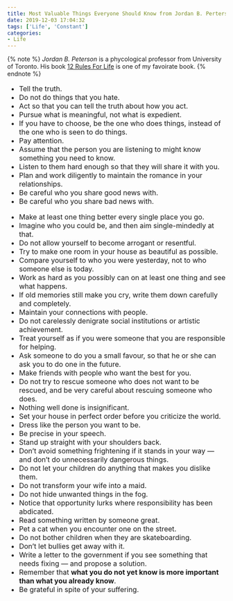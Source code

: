 ```yaml
---
title: Most Valuable Things Everyone Should Know from Jordan B. Perterson
date: 2019-12-03 17:04:32
tags: ['Life', 'Constant']
categories: 
- Life
---
```

{% note %}
*Jordan B. Peterson* is a phycological professor from University of Toronto. His book [12 Rules For Life](https://jordanbpeterson.com/12-rules-for-life/) is one of my favoirate book.
{% endnote %}

<font size=3>

- Tell the truth.
- Do not do things that you hate.
- Act so that you can tell the truth about how you act.
- Pursue what is meaningful, not what is expedient.
- If you have to choose, be the one who does things, instead of the one who is seen to do things.
- Pay attention.
- Assume that the person you are listening to might know something you need to know. 
- Listen to them hard enough so that they will share it with you.
- Plan and work diligently to maintain the romance in your relationships.
- Be careful who you share good news with.
- Be careful who you share bad news with.
<!-- more -->
- Make at least one thing better every single place you go.
- Imagine who you could be, and then aim single-mindedly at that.
- Do not allow yourself to become arrogant or resentful.
- Try to make one room in your house as beautiful as possible.
- Compare yourself to who you were yesterday, not to who someone else is today.
- Work as hard as you possibly can on at least one thing and see what happens.
- If old memories still make you cry, write them down carefully and completely.
- Maintain your connections with people.
- Do not carelessly denigrate social institutions or artistic achievement.
- Treat yourself as if you were someone that you are responsible for helping.
- Ask someone to do you a small favour, so that he or she can ask you to do one in the future.
- Make friends with people who want the best for you.
- Do not try to rescue someone who does not want to be rescued, and be very careful about rescuing someone who does.
- Nothing well done is insignificant.
- Set your house in perfect order before you criticize the world.
- Dress like the person you want to be.
- Be precise in your speech.
- Stand up straight with your shoulders back.
- Don’t avoid something frightening if it stands in your way — and don’t do unnecessarily dangerous things.
- Do not let your children do anything that makes you dislike them.
- Do not transform your wife into a maid.
- Do not hide unwanted things in the fog.
- Notice that opportunity lurks where responsibility has been abdicated.
- Read something written by someone great.
- Pet a cat when you encounter one on the street.
- Do not bother children when they are skateboarding.
- Don’t let bullies get away with it.
- Write a letter to the government if you see something that needs fixing — and propose a solution.
- Remember that **what you do not yet know is more important than what you already know**.
- Be grateful in spite of your suffering.

</font>

